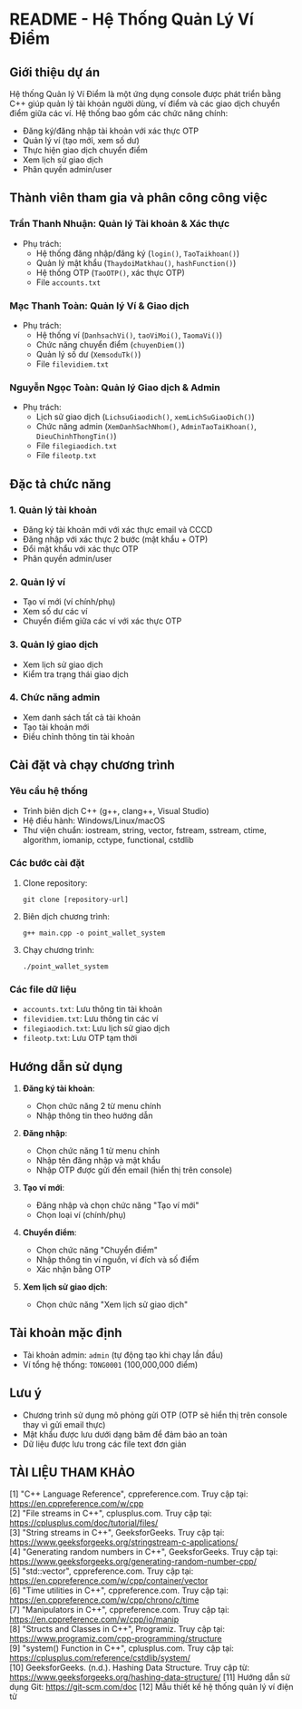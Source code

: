# README - Hệ Thống Quản Lý Ví Điểm

## Giới thiệu dự án
Hệ thống Quản lý Ví Điểm là một ứng dụng console được phát triển bằng C++ giúp quản lý tài khoản người dùng, ví điểm và các giao dịch chuyển điểm giữa các ví. Hệ thống bao gồm các chức năng chính:
- Đăng ký/đăng nhập tài khoản với xác thực OTP
- Quản lý ví (tạo mới, xem số dư)
- Thực hiện giao dịch chuyển điểm
- Xem lịch sử giao dịch
- Phân quyền admin/user

## Thành viên tham gia và phân công công việc

### **Trần Thanh Nhuận**: Quản lý Tài khoản & Xác thực
- Phụ trách:
  - Hệ thống đăng nhập/đăng ký (`login()`, `TaoTaikhoan()`)
  - Quản lý mật khẩu (`ThaydoiMatkhau()`, `hashFunction()`)
  - Hệ thống OTP (`TaoOTP()`, xác thực OTP)
  - File `accounts.txt`

### **Mạc Thanh Toàn**: Quản lý Ví & Giao dịch
- Phụ trách:
  - Hệ thống ví (`DanhsachVi()`, `taoViMoi()`, `TaomaVi()`)
  - Chức năng chuyển điểm (`chuyenDiem()`)
  - Quản lý số dư (`XemsoduTk()`)
  - File `filevidiem.txt`

### **Nguyễn Ngọc Toàn**: Quản lý Giao dịch & Admin
- Phụ trách:
  - Lịch sử giao dịch (`LichsuGiaodich()`, `xemLichSuGiaoDich()`)
  - Chức năng admin (`XemDanhSachNhom()`, `AdminTaoTaiKhoan()`, `DieuChinhThongTin()`)
  - File `filegiaodich.txt`
  - File `fileotp.txt`

## Đặc tả chức năng

### 1. Quản lý tài khoản
- Đăng ký tài khoản mới với xác thực email và CCCD
- Đăng nhập với xác thực 2 bước (mật khẩu + OTP)
- Đổi mật khẩu với xác thực OTP
- Phân quyền admin/user

### 2. Quản lý ví
- Tạo ví mới (ví chính/phụ)
- Xem số dư các ví
- Chuyển điểm giữa các ví với xác thực OTP

### 3. Quản lý giao dịch
- Xem lịch sử giao dịch
- Kiểm tra trạng thái giao dịch

### 4. Chức năng admin
- Xem danh sách tất cả tài khoản
- Tạo tài khoản mới
- Điều chỉnh thông tin tài khoản

## Cài đặt và chạy chương trình

### Yêu cầu hệ thống
- Trình biên dịch C++ (g++, clang++, Visual Studio)
- Hệ điều hành: Windows/Linux/macOS
- Thư viện chuẩn: iostream, string, vector, fstream, sstream, ctime, algorithm, iomanip, cctype, functional, cstdlib

### Các bước cài đặt
1. Clone repository:
   ```
   git clone [repository-url]
   ```
2. Biên dịch chương trình:
   ```
   g++ main.cpp -o point_wallet_system
   ```
3. Chạy chương trình:
   ```
   ./point_wallet_system
   ```

### Các file dữ liệu
- `accounts.txt`: Lưu thông tin tài khoản
- `filevidiem.txt`: Lưu thông tin các ví
- `filegiaodich.txt`: Lưu lịch sử giao dịch
- `fileotp.txt`: Lưu OTP tạm thời

## Hướng dẫn sử dụng

1. **Đăng ký tài khoản**:
   - Chọn chức năng 2 từ menu chính
   - Nhập thông tin theo hướng dẫn

2. **Đăng nhập**:
   - Chọn chức năng 1 từ menu chính
   - Nhập tên đăng nhập và mật khẩu
   - Nhập OTP được gửi đến email (hiển thị trên console)

3. **Tạo ví mới**:
   - Đăng nhập và chọn chức năng "Tạo ví mới"
   - Chọn loại ví (chính/phụ)

4. **Chuyển điểm**:
   - Chọn chức năng "Chuyển điểm"
   - Nhập thông tin ví nguồn, ví đích và số điểm
   - Xác nhận bằng OTP

5. **Xem lịch sử giao dịch**:
   - Chọn chức năng "Xem lịch sử giao dịch"

## Tài khoản mặc định
- Tài khoản admin: `admin` (tự động tạo khi chạy lần đầu)
- Ví tổng hệ thống: `TONG0001` (100,000,000 điểm)

## Lưu ý
- Chương trình sử dụng mô phỏng gửi OTP (OTP sẽ hiển thị trên console thay vì gửi email thực)
- Mật khẩu được lưu dưới dạng băm để đảm bảo an toàn
- Dữ liệu được lưu trong các file text đơn giản

## TÀI LIỆU THAM KHẢO

[1] "C++ Language Reference", cppreference.com. Truy cập tại: https://en.cppreference.com/w/cpp  
[2] "File streams in C++", cplusplus.com. Truy cập tại: https://cplusplus.com/doc/tutorial/files/  
[3] "String streams in C++", GeeksforGeeks. Truy cập tại: https://www.geeksforgeeks.org/stringstream-c-applications/  
[4] "Generating random numbers in C++", GeeksforGeeks. Truy cập tại: https://www.geeksforgeeks.org/generating-random-number-cpp/  
[5] "std::vector", cppreference.com. Truy cập tại: https://en.cppreference.com/w/cpp/container/vector  
[6] "Time utilities in C++", cppreference.com. Truy cập tại: https://en.cppreference.com/w/cpp/chrono/c/time  
[7] "Manipulators in C++", cppreference.com. Truy cập tại: https://en.cppreference.com/w/cpp/io/manip  
[8] "Structs and Classes in C++", Programiz. Truy cập tại: https://www.programiz.com/cpp-programming/structure  
[9] "system() Function in C++", cplusplus.com. Truy cập tại: https://cplusplus.com/reference/cstdlib/system/  
[10] GeeksforGeeks. (n.d.). Hashing Data Structure. Truy cập từ: https://www.geeksforgeeks.org/hashing-data-structure/
[11] Hướng dẫn sử dụng Git: https://git-scm.com/doc
[12] Mẫu thiết kế hệ thống quản lý ví điện tử


